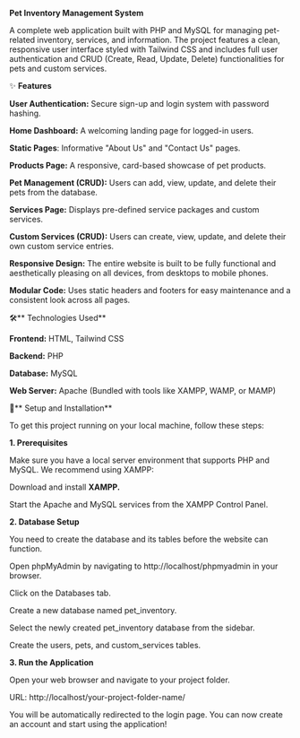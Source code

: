 **Pet Inventory Management System**

A complete web application built with PHP and MySQL for managing pet-related inventory, services, and information. The project features a clean, responsive user interface styled with Tailwind CSS and includes full user authentication and CRUD (Create, Read, Update, Delete) functionalities for pets and custom services.

✨ **Features**

**User Authentication:** Secure sign-up and login system with password hashing.

**Home Dashboard:** A welcoming landing page for logged-in users.

**Static Pages**: Informative "About Us" and "Contact Us" pages.

**Products Page:** A responsive, card-based showcase of pet products.

**Pet Management (CRUD):** Users can add, view, update, and delete their pets from the database.

**Services Page:** Displays pre-defined service packages and custom services.

**Custom Services (CRUD):** Users can create, view, update, and delete their own custom service entries.

**Responsive Design:** The entire website is built to be fully functional and aesthetically pleasing on all devices, from desktops to mobile phones.

**Modular Code:** Uses static headers and footers for easy maintenance and a consistent look across all pages.

🛠️** Technologies Used**

**Frontend:** HTML, Tailwind CSS

**Backend:** PHP

**Database:** MySQL

**Web Server:** Apache (Bundled with tools like XAMPP, WAMP, or MAMP)

🚀** Setup and Installation**

To get this project running on your local machine, follow these steps:

**1. Prerequisites**

Make sure you have a local server environment that supports PHP and MySQL. We recommend using XAMPP:

Download and install **XAMPP.**

Start the Apache and MySQL services from the XAMPP Control Panel.

**2. Database Setup**

You need to create the database and its tables before the website can function.

Open phpMyAdmin by navigating to http://localhost/phpmyadmin in your browser.

Click on the Databases tab.

Create a new database named pet_inventory.

Select the newly created pet_inventory database from the sidebar.

Create the users, pets, and custom_services tables.

**3. Run the Application**

Open your web browser and navigate to your project folder.

URL: http://localhost/your-project-folder-name/

You will be automatically redirected to the login page. You can now create an account and start using the application! 
